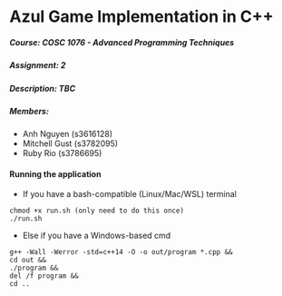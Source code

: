 # Azul Game Implementation in  C++

##### **Course**: COSC 1076 - Advanced Programming Techniques
##### **Assignment**: 2
##### **Description**: TBC
##### **Members**: 
- Anh Nguyen (s3616128)
- Mitchell Gust (s3782095)
- Ruby Rio (s3786695)

#### Running the application
- If you have a bash-compatible (Linux/Mac/WSL) terminal
```
chmod +x run.sh (only need to do this once)
./run.sh
```
- Else if you have a Windows-based cmd
```
g++ -Wall -Werror -std=c++14 -O -o out/program *.cpp &&
cd out &&
./program &&
del /f program &&
cd ..
```